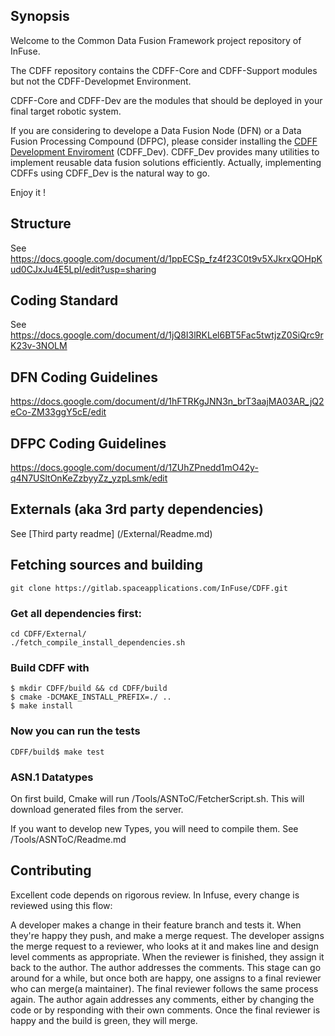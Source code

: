 ## Synopsis

Welcome to the Common Data Fusion Framework project repository of InFuse. 

The CDFF repository contains the CDFF-Core and CDFF-Support modules but not the CDFF-Developmet Environment. 

CDFF-Core and CDFF-Dev are the modules that should be deployed in your final target robotic system.

If you are considering to develope a Data Fusion Node (DFN) or a Data Fusion Processing Compound (DFPC), please consider installing the [CDFF Development Enviroment](https://gitlab.spaceapplications.com/InFuse/CDFF_dev) (CDFF_Dev). CDFF_Dev provides many utilities to implement reusable data fusion solutions efficiently. Actually, implementing CDFFs using CDFF_Dev is the natural way to go.

Enjoy it ! 

## Structure
See https://docs.google.com/document/d/1ppECSp_fz4f23C0t9v5XJkrxQOHpKud0CJxJu4E5LpI/edit?usp=sharing

## Coding Standard

See https://docs.google.com/document/d/1jQ8I3lRKLel6BT5Fac5twtjzZ0SiQrc9rK23v-3NOLM

## DFN Coding Guidelines

https://docs.google.com/document/d/1hFTRKgJNN3n_brT3aajMA03AR_jQ2eCo-ZM33ggY5cE/edit

## DFPC Coding Guidelines

https://docs.google.com/document/d/1ZUhZPnedd1mO42y-q4N7USltOnKeZzbyyZz_yzpLsmk/edit

## Externals (aka 3rd party dependencies)
See [Third party readme] (/External/Readme.md)

## Fetching sources and building 
    git clone https://gitlab.spaceapplications.com/InFuse/CDFF.git

### Get all dependencies first: 
    cd CDFF/External/
    ./fetch_compile_install_dependencies.sh
  
### Build CDFF with
    $ mkdir CDFF/build && cd CDFF/build
    $ cmake -DCMAKE_INSTALL_PREFIX=./ ..
    $ make install

### Now you can run the tests
    CDFF/build$ make test

### ASN.1 Datatypes
On first build, Cmake will run /Tools/ASNToC/FetcherScript.sh. 
This will download generated files from the server.  

If you want to develop new Types, you will need to compile them. See /Tools/ASNToC/Readme.md

## Contributing

Excellent code depends on rigorous review. In Infuse, every change is reviewed using this flow:

A developer makes a change in their feature branch and tests it. When they're happy they push, and make a merge request.
The developer assigns the merge request to a reviewer, who looks at it and makes line and design level comments as appropriate. When the reviewer is finished, they assign it back to the author. 
The author addresses the comments. This stage can go around for a while, but once both are happy, one assigns to a final reviewer who can merge(a maintainer).
The final reviewer follows the same process again. The author again addresses any comments, either by changing the code or by responding with their own comments.
Once the final reviewer is happy and the build is green, they will merge.
